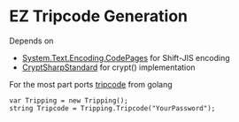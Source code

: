 # EZ Tripcode Generation
Depends on
- [System.Text.Encoding.CodePages](https://www.nuget.org/packages/System.Text.Encoding.CodePages/) for Shift-JIS encoding
- [CryptSharpStandard](https://www.nuget.org/packages/CryptSharpStandard) for crypt() implementation

For the most part ports [tripcode](https://github.com/aquilax/tripcode) from golang

```
var Tripping = new Tripping();
string Tripcode = Tripping.Tripcode("YourPassword");
```